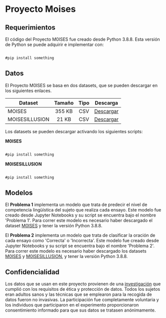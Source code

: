 
# Proyecto Moises

## Requerimientos

El código del Proyecto M0ISES fue creado desde Python 3.8.8. Esta versión de Python se puede adquirir e implementar con:

```markdown

#pip install something

```

## Datos

El Proyecto M0ISES se basa en dos datasets, que se pueden descargar en los siguientes enlaces.

Dataset | Tamaño | Tipo | Descarga
--- | :---: | :---: | :---:
MOISES | 355 KB | CSV | [Descargar](https://github.com/anabautistamartin/capstonedatasci/files/8984239/dataset.csv)
MOISESILLUSION | 21 KB | CSV | [Descargar](https://github.com/anabautistamartin/capstonedatasci/files/8984240/datasetillusions.csv)

Los datasets se pueden descargar activando los siguientes scripts:

**M0ISES**

```markdown

#pip install something

```

**M0ISESILLUSION**

```markdown

#pip install something

```

## Modelos

El **Problema 1** implementa un modelo que trata de predecir el nivel de competencia lingüística del sujeto que realiza cada ensayo. Este modelo fue creado desde Jupyter Notebooks y su script se encuentra bajo el nombre 'Problema 1'. Para correr este modelo es necesario haber descargado el dataset [M0ISES](https://github.com/anabautistamartin/capstonedatasci/files/8984239/dataset.csv) y tener la versión Python 3.8.8.

El **Problema 2** implementa un modelo que trata de clasificar la oración de cada ensayo como 'Correcta' o 'Incorrecta'. Este modelo fue creado desde Jupyter Notebooks y su script se encuentra bajo el nombre 'Problema 2'. Para correr este modelo es necesario haber descargado los datasets [M0ISES](https://github.com/anabautistamartin/capstonedatasci/files/8984239/dataset.csv) y [M0ISESILLUSION](https://github.com/anabautistamartin/capstonedatasci/files/8984240/datasetillusions.csv), y tener la versión Python 3.8.8.


##  Confidencialidad

Los datos que se usan en este proyecto provienen de una [investigación](https://moises-bilingue.webflow.io) que cumplió con los requisitos de ética y protección de datos. Todos los sujetos eran adultos sanos y las técnicas que se emplearon para la recogida de datos fueron no invasivas. La participación fue completamente voluntaria y los individuos que participaron en el experimento proporcionaron consentimiento informado para que sus datos se tratasen anónimamente.
